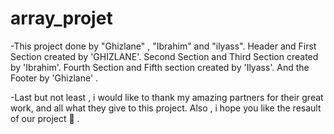 # array_projet
-This project done by "Ghizlane" , "Ibrahim" and "ilyass".
Header and First Section created by 'GHIZLANE'.
Second Section and Third Section created by 'Ibrahim'.
Fourth Section and Fifth section created by 'Ilyass'.
And the Footer by 'Ghizlane' .

-Last but not least , i would like to thank my amazing partners for their great work, and all what they give to this project. 
Also , i hope you like the resault of our project 🙂 .